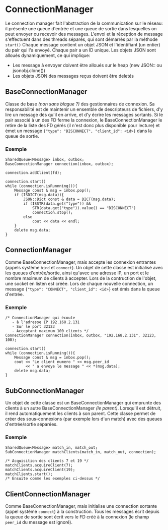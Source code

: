 # ConnectionManager

Le connection manager fait l'abstraction de la communication sur le réseau: il présente une queue d'entrée et une queue de sortie dans lesquelles on peut envoyer ou recevoir des messages. L'envoi et la réception de message s'effectuent dans des threads séparés, qui sont démarrés par la méthode `start()` Chaque message contient un objet JSON et l'identifiant (un entier) du pair qui l'a envoyé. Chaque pair a un ID unique. Les objets JSON sont alloués dynamiquement, ce qui implique:

* Les message à envoyer doivent être alloués sur le heap (new JSON::<Type> ou jsonobj.clone())
* Les objets JSON des messages reçus doivent être deletés

## BaseConnectionManager

Classe de base *(non sans blague ?)* des gestionnaires de connexion. Sa responsabilité est de maintenir un ensemble de descripteurs de fichiers, d'y lire un message dès qu'il en arrive, et d'y écrire les messages sortants. Si le pair associé à un des FD ferme la connexion, le BaseConnectionManager le retire de la liste des FD gérés (il n'est donc plus disponible pour lecture) et émet un message `{"type": "DISCONNECT", "client_id": <id>}` dans la queue de sortie. 

### Exemple

	SharedQueue<Message> inbox, outbox;
	BaseConnectionManager connection(inbox, outbox);

	connection.addClient(fd);

	connection.start()
	while (connection.isRunnning()){
		Message const & msg = inbox.pop();
		if (ISDICT(msg.data)){
			JSON::Dict const & data = DICT(msg.data);
			if (ISSTR(data.get("type")) && 
			    STR(data.get("type")).value() == "DISCONNECT")
				connection.stop();
			else
				cout << data << endl;
		}
		delete msg.data;
	}

## ConnectionManager

Comme BaseConnectionManager, mais accepte les connexion entrantes (appels système `bind` et `connect`). Un objet de cette classe est initialisé avec les queues d'entrée/sortie, ainsi qu'avec une adresse IP, un port et le nombre maximum de clients à accepter. Lors de la contruction de l'objet, une socket en listen est créée. Lors de chaque nouvelle connection, un message `{"type": "CONNECT", "client_id": <id>}` est émis dans la queue d'entrée.

### Exemple
	
	/* ConnectionManager qui écoute
	   - à l'adresse IP 192.168.2.131
	   - Sur le port 32123 
	   - Acceptant maximum 100 clients */
	ConnectionManager connection(inbox, outbox, "192.168.2.131", 32123, 100);

	connection.start()
	while (connection.isRunning()){
		Message const & msg = inbox.pop();
		cout << "Le client numero " << msg.peer_id 
		     << " a envoye le message " << *(msg.data);
		delete msg.data;
	}


## SubConnectionManager

Un objet de cette classe est un BaseConnectionManager qui emprunte des clients à un autre BaseConnectionManager *(le parent)*. Lorsqu'il est détruit, il rend automatiquement les clients à son parent. Cette classe permet de créer des sous-connexions (par exemple lors d'un match) avec des queues  d'entrée/sortie séparées.

### Exemple

	SharedQueue<Message> match_in, match_out;
	SubConnectionManager matchClients(match_in, match_out, connection);

	/* Acquisition des clients 7 et 19 */
	matchClients.acquireClient(7);
	matchClients.acquireClient(19);
	matchClients.start();
	/* Ensuite comme les exemples ci-dessus */


## ClientConnectionManager

Comme BaseConnectionManager, mais initialise une connection sortante (appel système `connect`) à la construction. Tous les messages écrit depuis la queue de sortie sont écrit vers le FD créé à la connexion (le champ `peer_id` du message est ignoré).

